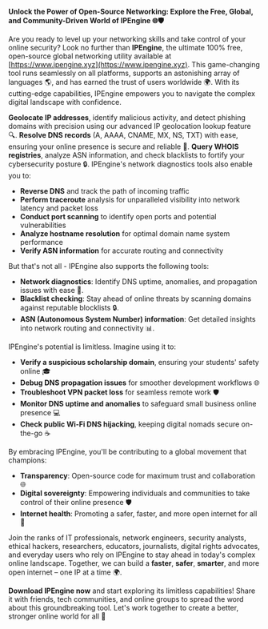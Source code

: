 **Unlock the Power of Open-Source Networking: Explore the Free, Global, and Community-Driven World of IPEngine 🌐🛡️**

Are you ready to level up your networking skills and take control of your online security? Look no further than **IPEngine**, the ultimate 100% free, open-source global networking utility available at [https://www.ipengine.xyz](https://www.ipengine.xyz). This game-changing tool runs seamlessly on all platforms, supports an astonishing array of languages 🌎, and has earned the trust of users worldwide 🌍. With its cutting-edge capabilities, IPEngine empowers you to navigate the complex digital landscape with confidence.

**Geolocate IP addresses**, identify malicious activity, and detect phishing domains with precision using our advanced IP geolocation lookup feature 🔍. **Resolve DNS records** (A, AAAA, CNAME, MX, NS, TXT) with ease, ensuring your online presence is secure and reliable 📡. **Query WHOIS registries**, analyze ASN information, and check blacklists to fortify your cybersecurity posture 🔒. IPEngine's network diagnostics tools also enable you to:

*   **Reverse DNS** and track the path of incoming traffic
*   **Perform traceroute** analysis for unparalleled visibility into network latency and packet loss
*   **Conduct port scanning** to identify open ports and potential vulnerabilities
*   **Analyze hostname resolution** for optimal domain name system performance
*   **Verify ASN information** for accurate routing and connectivity

But that's not all - IPEngine also supports the following tools:

*   **Network diagnostics**: Identify DNS uptime, anomalies, and propagation issues with ease 🚀.
*   **Blacklist checking**: Stay ahead of online threats by scanning domains against reputable blocklists 🔒.
*   **ASN (Autonomous System Number) information**: Get detailed insights into network routing and connectivity 📊.

IPEngine's potential is limitless. Imagine using it to:

*   **Verify a suspicious scholarship domain**, ensuring your students' safety online 🎓
*   **Debug DNS propagation issues** for smoother development workflows 🌐
*   **Troubleshoot VPN packet loss** for seamless remote work 🛡️
*   **Monitor DNS uptime and anomalies** to safeguard small business online presence 💻
*   **Check public Wi-Fi DNS hijacking**, keeping digital nomads secure on-the-go ☕️

By embracing IPEngine, you'll be contributing to a global movement that champions:

*   **Transparency**: Open-source code for maximum trust and collaboration 🌐
*   **Digital sovereignty**: Empowering individuals and communities to take control of their online presence 🛡️
*   **Internet health**: Promoting a safer, faster, and more open internet for all 🚀

Join the ranks of IT professionals, network engineers, security analysts, ethical hackers, researchers, educators, journalists, digital rights advocates, and everyday users who rely on IPEngine to stay ahead in today's complex online landscape. Together, we can build a **faster**, **safer**, **smarter**, and more open internet – one IP at a time 🌍.

**Download IPEngine now** and start exploring its limitless capabilities! Share it with friends, tech communities, and online groups to spread the word about this groundbreaking tool. Let's work together to create a better, stronger online world for all 🤝